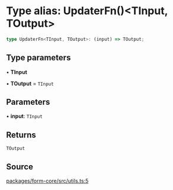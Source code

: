 # Type alias: UpdaterFn()\<TInput, TOutput\>

```ts
type UpdaterFn<TInput, TOutput>: (input) => TOutput;
```

## Type parameters

• **TInput**

• **TOutput** = `TInput`

## Parameters

• **input**: `TInput`

## Returns

`TOutput`

## Source

[packages/form-core/src/utils.ts:5](https://github.com/TanStack/form/blob/ada0211684adc85c41587b076e1217390ff5344e/packages/form-core/src/utils.ts#L5)
